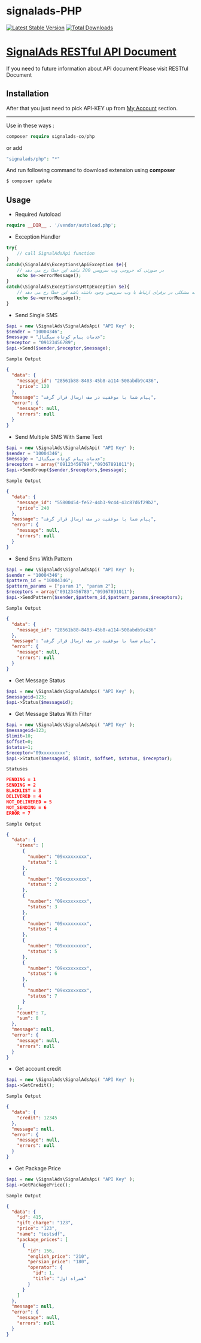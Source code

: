 # signalads-PHP

[![Latest Stable Version](https://poser.pugx.org/signalads-co/php/v/stable.svg)](https://packagist.org/packages/signalads-co/php)
[![Total Downloads](https://poser.pugx.org/signalads-co/php/downloads.svg)](https://packagist.org/packages/signalads-co/php)

# <a href="https://document.signalads.com">SignalAds RESTful API Document</a>

If you need to future information about API document Please visit RESTful Document

## Installation

<p>
After that you just need to pick API-KEY up from <a href="https://panel.signalads.com/Client/setting/index">My Account</a> section.
</p>
<hr>

Use in these ways :

```php
composer require signalads-co/php
```

or add

```php
"signalads/php": "*"
```

And run following command to download extension using **composer**

```php
$ composer update
```

Usage
-----

- Required Autoload

```php
require __DIR__ . '/vendor/autoload.php';
```

- Exception Handler

```php
try{
	// call SignalAdsApi function
}
catch(\SignalAds\Exceptions\ApiException $e){
	// در صورتی که خروجی وب سرویس 200 نباشد این خطا رخ می دهد
	echo $e->errorMessage();
}
catch(\SignalAds\Exceptions\HttpException $e){
	// در زمانی که مشکلی در برقرای ارتباط با وب سرویس وجود داشته باشد این خطا رخ می دهد
	echo $e->errorMessage();
}
```

- Send Single SMS

```php
$api = new \SignalAds\SignalAdsApi( "API Key" );
$sender = "10004346";
$message = "خدمات پیام کوتاه سیگنال";
$receptor = "09123456789";
$api->Send($sender,$receptor,$message);
```

`Sample Output`

```json
{
  "data": {
    "message_id": "28561b88-8403-45b8-a114-508abdb9c436",
    "price": 120
  },
  "message": "پیام شما با موفقیت در صف ارسال قرار گرفت",
  "error": {
    "message": null,
    "errors": null
  }
}
```

- Send Multiple SMS With Same Text

```php
$api = new \SignalAds\SignalAdsApi( "API Key" );
$sender = "10004346";
$message = "خدمات پیام کوتاه سیگنال";
$receptors = array("09123456789","09367891011");
$api->SendGroup($sender,$receptors,$message);
```

`Sample Output`

```json
{
  "data": {
    "message_id": "55800454-fe52-44b3-9c44-43c87d6f29b2",
    "price": 240
  },
  "message": "پیام شما با موفقیت در صف ارسال قرار گرفت",
  "error": {
    "message": null,
    "errors": null
  }
}
```

- Send Sms With Pattern

```php
$api = new \SignalAds\SignalAdsApi( "API Key" );
$sender = "10004346";
$pattern_id = "10004346";
$pattern_params = ["param 1", "param 2"];
$receptors = array("09123456789","09367891011");
$api->SendPattern($sender,$pattern_id,$pattern_params,$receptors);
```

`Sample Output`

```json
{
  "data": {
    "message_id": "28561b88-8403-45b8-a114-508abdb9c436"
  },
  "message": "پیام شما با موفقیت در صف ارسال قرار گرفت",
  "error": {
    "message": null,
    "errors": null
  }
}
```

- Get Message Status

```php
$api = new \SignalAds\SignalAdsApi( "API Key" );
$messageid=123;
$api->Status($messageid);
```
- Get Message Status With Filter
```php
$api = new \SignalAds\SignalAdsApi( "API Key" );
$messageid=123;
$limit=10;
$offset=0;
$status=1;
$receptor="09xxxxxxxxx";
$api->Status($messageid, $limit, $offset, $status, $receptor);
```
`Statuses`
```json
PENDING = 1
SENDING = 2
BLACKLIST = 3
DELIVERED = 4
NOT_DELIVERED = 5
NOT_SENDING = 6
ERROR = 7
```

`Sample Output`

```json
{
  "data": {
    "items": [
      {
        "number": "09xxxxxxxxx",
        "status": 1
      },
      {
        "number": "09xxxxxxxxx",
        "status": 2
      },
      {
        "number": "09xxxxxxxxx",
        "status": 3
      },
      {
        "number": "09xxxxxxxxx",
        "status": 4
      },
      {
        "number": "09xxxxxxxxx",
        "status": 5
      },
      {
        "number": "09xxxxxxxxx",
        "status": 6
      },
      {
        "number": "09xxxxxxxxx",
        "status": 7
      }
    ],
    "count": 7,
    "sum": 0
  },
  "message": null,
  "error": {
    "message": null,
    "errors": null
  }
}
```
- Get account credit

```php
$api = new \SignalAds\SignalAdsApi( "API Key" );
$api->GetCredit();
```

`Sample Output`

```json
{
  "data": {
    "credit": 12345
  },
  "message": null,
  "error": {
    "message": null,
    "errors": null
  }
}
```

- Get Package Price

```php
$api = new \SignalAds\SignalAdsApi( "API Key" );
$api->GetPackagePrice();
```

`Sample Output`

```json
{
  "data": {
    "id": 415,
    "gift_charge": "123",
    "price": "123",
    "name": "testsdf",
    "package_prices": [
      {
        "id": 156,
        "english_price": "210",
        "persian_price": "180",
        "operator": {
          "id": 1,
          "title": "همراه اول"
        }
      }
    ]
  },
  "message": null,
  "error": {
    "message": null,
    "errors": null
  }
}
```


